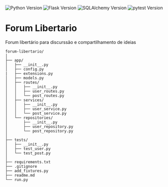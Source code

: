 ![Python Version](https://img.shields.io/badge/Python-3.12-blue)
![Flask Version](https://img.shields.io/badge/Flask-2.3.0-blue)
![SQLAlchemy Version](https://img.shields.io/badge/SQLAlchemy-2.0-blue)
![pytest Version](https://img.shields.io/badge/pytest-8.3.0-blue)

# Forum Libertario
 Forum libertário para discurssão e compartilhamento de ideias
 
```
forum-libertario/
│
├── app/
│   ├── __init__.py
│   ├── config.py
|   ├── extensions.py
│   ├── models.py
│   ├── routes/
│   │   ├── __init__.py
│   │   ├── user_routes.py
│   │   └── post_routes.py
│   ├── services/
│   │   ├── __init__.py
│   │   ├── user_service.py
│   │   └── post_service.py
│   └── repositories/
│       ├── __init__.py
│       ├── user_repository.py
│       └── post_repository.py
│
├── tests/
│   ├── __init__.py
│   ├── test_user.py
│   └── test_post.py
│
├── requirements.txt
├── .gitignore
├── add_fixtures.py
├── readme.md
└── run.py
```

